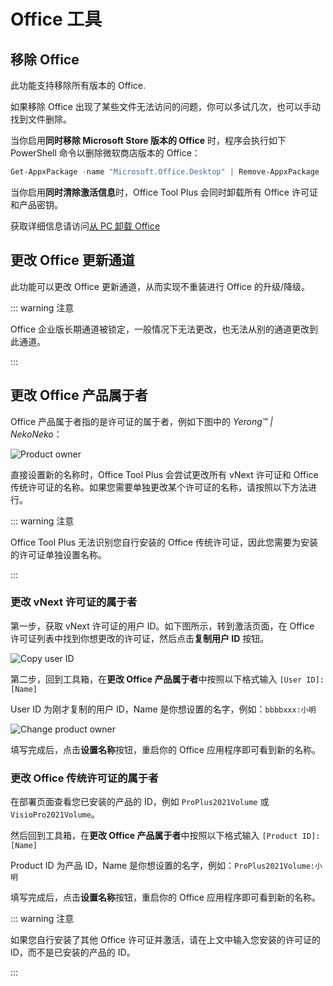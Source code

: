 # Office 工具

## 移除 Office

此功能支持移除所有版本的 Office.

如果移除 Office 出现了某些文件无法访问的问题，你可以多试几次，也可以手动找到文件删除。

当你启用**同时移除 Microsoft Store 版本的 Office** 时，程序会执行如下 PowerShell 命令以删除微软商店版本的 Office：

``` powershell
Get-AppxPackage -name "Microsoft.Office.Desktop" | Remove-AppxPackage
```

当你启用**同时清除激活信息**时，Office Tool Plus 会同时卸载所有 Office 许可证和产品密钥。

获取详细信息请访问[从 PC 卸载 Office](https://support.microsoft.com/zh-cn/office/从-pc-卸载-office-9dd49b83-264a-477a-8fcc-2fdf5dbf61d8)

## 更改 Office 更新通道

此功能可以更改 Office 更新通道，从而实现不重装进行 Office 的升级/降级。

::: warning 注意

Office 企业版长期通道被锁定，一般情况下无法更改，也无法从别的通道更改到此通道。

:::

## 更改 Office 产品属于者

Office 产品属于者指的是许可证的属于者，例如下图中的 *Yerong™ | NekoNeko*：

![Product owner](/images/zh-cn/product-owner.png)

直接设置新的名称时，Office Tool Plus 会尝试更改所有 vNext 许可证和 Office 传统许可证的名称。如果您需要单独更改某个许可证的名称，请按照以下方法进行。

::: warning 注意

Office Tool Plus 无法识别您自行安装的 Office 传统许可证，因此您需要为安装的许可证单独设置名称。

:::

### 更改 vNext 许可证的属于者

第一步，获取 vNext 许可证的用户 ID。如下图所示，转到激活页面，在 Office 许可证列表中找到你想更改的许可证，然后点击**复制用户 ID** 按钮。

![Copy user ID](/images/zh-cn/activation/check-vNext-license.png)

第二步，回到工具箱，在**更改 Office 产品属于者**中按照以下格式输入 `[User ID]:[Name]`

User ID 为刚才复制的用户 ID，Name 是你想设置的名字，例如：`bbbbxxx:小明`

![Change product owner](/images/zh-cn/toolbox/change-license-owner.png)

填写完成后，点击**设置名称**按钮，重启你的 Office 应用程序即可看到新的名称。

### 更改 Office 传统许可证的属于者

在部署页面查看您已安装的产品的 ID，例如 `ProPlus2021Volume` 或 `VisioPro2021Volume`。

然后回到工具箱，在**更改 Office 产品属于者**中按照以下格式输入 `[Product ID]:[Name]`

Product ID 为产品 ID，Name 是你想设置的名字，例如：`ProPlus2021Volume:小明`

填写完成后，点击**设置名称**按钮，重启你的 Office 应用程序即可看到新的名称。

::: warning 注意

如果您自行安装了其他 Office 许可证并激活，请在上文中输入您安装的许可证的 ID，而不是已安装的产品的 ID。

:::
